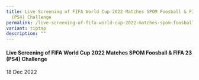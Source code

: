 ```yaml
---
title: Live Screening of FIFA World Cup 2022 Matches SPOM Foosball & FIFA 23
  (PS4) Challenge
permalink: /live-screening-of-fifa-world-cup-2022-matches-spom-foosball-fifa-23-ps4-challenge/
variant: tiptap
description: ""
---
```

<h4>Live Screening of FIFA World Cup 2022 Matches SPOM Foosball &amp; FIFA 23 (PS4) Challenge</h4>
<p>18 Dec 2022</p>
<p></p>
<h4></h4>
<p></p>